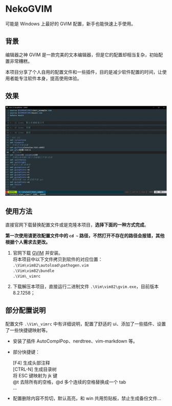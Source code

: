 # NekoGVIM

可能是 Windows 上最好的 GVIM 配置，新手也能快速上手使用。

## 背景

编辑器之神 GVIM 是一款完美的文本编辑器，但是它的配置却相当复杂，初始配置非常糟糕。

本项目分享了个人自用的配置文件和一些插件，目的是减少软件配置的时间，让使用者能专注软件本身，提高使用体验。

## 效果

![gvim_ex.png](./assets/README-1664254652226.png)

## 使用方法

直接官网下载替换配置文件或是克隆本项目，**选择下面的一种方式完成**。

**第一次使用请更改配置文件中的 `cd ~` 路径，不然打开不存在的路径会报错，其他根据个人需求去更改。**

1. 官网下载 [GVIM](https://www.vim.org/download.php) 并安装。  
将本项目中以下文件拷贝到软件的对应位置：  
`.\Vim\vim82\autoload\pathogen.vim`  
`.\Vim\vim82\bundle`   
`.\Vim\_vimrc`

2. 下载解压本项目，直接运行二进制文件 `.\Vim\vim82\gvim.exe`，目前版本 8.2.1258；

## 部分配置说明

配置文件 `.\Vim\_vimrc` 中有详细说明，配置了舒适的 ui、添加了一些插件、设置了一些快捷键映射等。

- 安装了插件 AutoComplPop、nerdtree、vim-markdown 等。

- 部分快捷键：

  [F4] 生成头部注释  
  [CTRL-N] 生成目录树  
  将 ESC 键映射为 jk 键  
  @t 去除所有的空格，@d 多个连续的空格替换成一个 tab  
  ...
  
- 配置删除内容不剪切，默认高亮，和 win 共用剪贴板，禁止生成备份文件...
